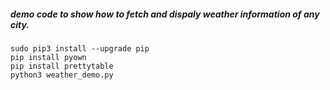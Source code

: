 ##### demo code to show how to fetch and dispaly weather information of any city.

```
sudo pip3 install --upgrade pip
pip install pyown
pip install prettytable
python3 weather_demo.py
```
